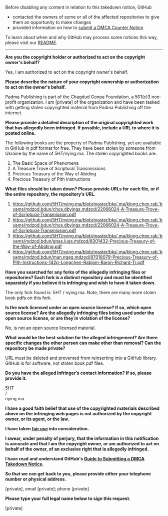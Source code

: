 Before disabling any content in relation to this takedown notice, GitHub
- contacted the owners of some or all of the affected repositories to give them an opportunity to make changes
- provided information on how to [submit a DMCA Counter Notice](https://docs.github.com/en/articles/guide-to-submitting-a-dmca-counter-notice).

To learn about when and why GitHub may process some notices this way, please visit our [README](https://github.com/github/dmca/blob/master/README.md).

---

**Are you the copyright holder or authorized to act on the copyright owner's behalf?**

Yes, I am authorized to act on the copyright owner's behalf.

**Please describe the nature of your copyright ownership or authorization to act on the owner's behalf.**

Padma Publishing is part of the Chagdud Gonpa Foundation, a 501(c)3 non-profit organization. I am [private] of the organization and have been tasked with getting stolen copyrighted material from Padma Publishing off the internet.

**Please provide a detailed description of the original copyrighted work that has allegedly been infringed. If possible, include a URL to where it is posted online.**

The following books are the property of Padma Publishing, yet are available in GitHub in pdf format for free. They have been stolen by someone from Ukraine by the name of 5HT/nying.ma. The stolen copyrighted books are:  
1. The Basic Space of Phenomena  
2. A Treasure Trove of Scriptural Transmissions  
3. Precious Treasury of the Way of Abiding  
4. Precious Treasury of Pith Instructions

**What files should be taken down? Please provide URLs for each file, or if the entire repository, the repository’s URL.**

1. https://github.com/5HT/nying.ma/blob/master/bka'.ma/klong.chen.rab.'byams/mdzod.bdun/chos.dbyings.mdzod/22066024-A-Treasure-Trove-of-Scriptural-Transmission.pdf  
2. https://github.com/5HT/nying.ma/blob/master/bka'.ma/klong.chen.rab.'byams/mdzod.bdun/chos.dbyings.mdzod/22066024-A-Treasure-Trove-of-Scriptural-Transmission.pdf  
3. https://github.com/5HT/nying.ma/blob/master/bka'.ma/klong.chen.rab.'byams/mdzod.bdun/gnas.lugs.mdzod/8301432-Precious-Treasury-of-the-Way-of-Abiding.pdf  
4. https://github.com/5HT/nying.ma/blob/master/bka'.ma/klong.chen.rab.'byams/mdzod.bdun/man.ngag.mdzod/87018079-Precious-Treasury-of-Pith-Instructions-142p-Longchen-Rabjam-Baron-Richard-Tr.pdf

**Have you searched for any forks of the allegedly infringing files or repositories? Each fork is a distinct repository and must be identified separately if you believe it is infringing and wish to have it taken down.**

The only fork found is: 5HT / nying.ma. Note, there are many more stolen book pdfs on this fork.

**Is the work licensed under an open source license? If so, which open source license? Are the allegedly infringing files being used under the open source license, or are they in violation of the license?**

No, is not an open source licensed material.

**What would be the best solution for the alleged infringement? Are there specific changes the other person can make other than removal? Can the repository be made private?**

URL must be deleted and prevented from reinserting into a GitHub library. GitHub is for software, not stolen book pdf files.

**Do you have the alleged infringer’s contact information? If so, please provide it.**

5HT  
/  
nying.ma

**I have a good faith belief that use of the copyrighted materials described above on the infringing web pages is not authorized by the copyright owner, or its agent, or the law.**

**I have taken <a href="https://www.lumendatabase.org/topics/22">fair use</a> into consideration.**

**I swear, under penalty of perjury, that the information in this notification is accurate and that I am the copyright owner, or am authorized to act on behalf of the owner, of an exclusive right that is allegedly infringed.**

**I have read and understand GitHub's <a href="https://docs.github.com/articles/guide-to-submitting-a-dmca-takedown-notice/">Guide to Submitting a DMCA Takedown Notice</a>.**

**So that we can get back to you, please provide either your telephone number or physical address.**

[private], email [private]; phone [private]

**Please type your full legal name below to sign this request.**

[private]
